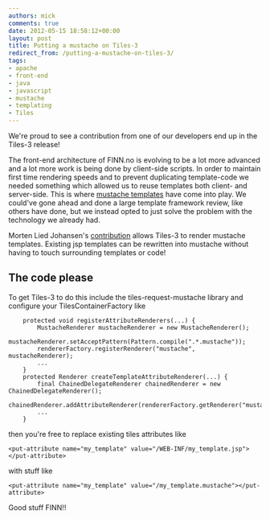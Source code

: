 ```yaml
---
authors: mick
comments: true
date: 2012-05-15 18:58:12+00:00
layout: post
title: Putting a mustache on Tiles-3
redirect_from: /putting-a-mustache-on-tiles-3/
tags:
- apache
- front-end
- java
- javascript
- mustache
- templating
- Tiles
---
```


We're proud to see a contribution from one of our developers end up in the Tiles-3 release!

The front-end architecture of FINN.no is evolving to be a lot more advanced and a lot more work is being done by client-side scripts. In order to maintain first time rendering speeds and to prevent duplicating template-code we needed something which allowed us to reuse templates both client- and server-side. This is where [mustache templates](http://mustache.github.com/) have come into play. We could've gone ahead and done a large template framework review, like others have done, but we instead opted to just solve the problem with the technology we already had.

Morten Lied Johansen's [contribution](http://tiles.apache.org/tiles-request/xref/org/apache/tiles/request/mustache/MustacheRenderer.html) allows Tiles-3 to render mustache templates. Existing jsp templates can be rewritten into mustache without having to touch surrounding templates or code!



## The code please


To get Tiles-3 to do this include the tiles-request-mustache library and configure your TilesContainerFactory like



        protected void registerAttributeRenderers(...) {
            MustacheRenderer mustacheRenderer = new MustacheRenderer();
            mustacheRenderer.setAcceptPattern(Pattern.compile(".*.mustache"));
            rendererFactory.registerRenderer("mustache", mustacheRenderer);
            ...
        }
        protected Renderer createTemplateAttributeRenderer(...) {
            final ChainedDelegateRenderer chainedRenderer = new ChainedDelegateRenderer();
            chainedRenderer.addAttributeRenderer(rendererFactory.getRenderer("mustache"));
            ...
        }




then you're free to replace existing tiles attributes like

    <put-attribute name="my_template" value="/WEB-INF/my_template.jsp"></put-attribute>

with stuff like

    <put-attribute name="my_template" value="/my_template.mustache"></put-attribute>



Good stuff FINN!!

